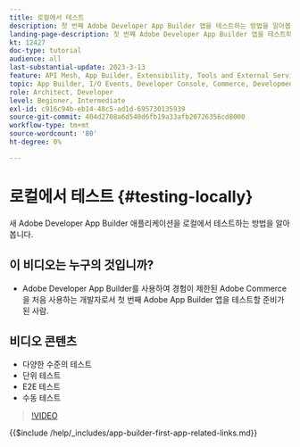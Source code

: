 ```yaml
---
title: 로컬에서 테스트
description: 첫 번째 Adobe Developer App Builder 앱을 테스트하는 방법을 알아봅니다.
landing-page-description: 첫 번째 Adobe Developer App Builder 앱을 테스트하는 방법을 알아봅니다.
kt: 12427
doc-type: tutorial
audience: all
last-substantial-update: 2023-3-13
feature: API Mesh, App Builder, Extensibility, Tools and External Services, Backend Development
topic: App Builder, I/O Events, Developer Console, Commerce, Development, Integrations
role: Architect, Developer
level: Beginner, Intermediate
exl-id: c916c94b-eb14-48c5-ad1d-695730135939
source-git-commit: 404d2708a6d540d6fb19a33afb20726356cd8000
workflow-type: tm+mt
source-wordcount: '80'
ht-degree: 0%

---
```


# 로컬에서 테스트 {#testing-locally}

새 Adobe Developer App Builder 애플리케이션을 로컬에서 테스트하는 방법을 알아봅니다.

## 이 비디오는 누구의 것입니까?

* Adobe Developer App Builder를 사용하여 경험이 제한된 Adobe Commerce을 처음 사용하는 개발자로서 첫 번째 Adobe App Builder 앱을 테스트할 준비가 된 사람.

## 비디오 콘텐츠

* 다양한 수준의 테스트
* 단위 테스트
* E2E 테스트
* 수동 테스트

>[!VIDEO](https://video.tv.adobe.com/v/3416594?quality=12&learn=on)

{{$include /help/_includes/app-builder-first-app-related-links.md}}
